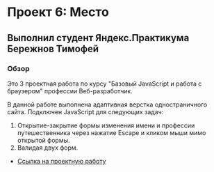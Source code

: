 


# Проект 6: Место
## Выполнил студент Яндекс.Практикума Бережнов Тимофей

### Обзор

Это 3 проектная работа по  курсу "Базовый JavaScript и работа с браузером"  профессии Веб-разработчик.

В данной работе выполнена адаптивная верстка одностраничного сайта. Подключен JavaScript для следующих задач:

1. Открытие-закрытие формы изменения имени и профессии путешественника через нажатие Escape и кликом мыши мимо открытой формы.
2. Валидая двух форм.


* [Ссылка на проектную работу](https://timofeus91.github.io/mesto/)


